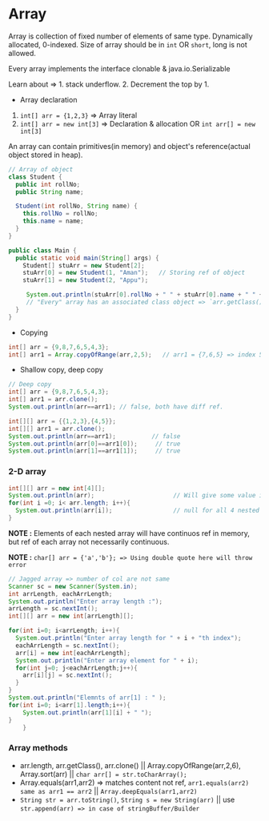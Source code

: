 # Array

Array is collection of fixed number of elements of same type. Dynamically allocated, 0-indexed. Size of array should be in `int` OR `short`, long is not allowed.

Every array implements the interface clonable & java.io.Serializable

Learn about => 1. stack underflow. 2. Decrement the top by 1.

- Array declaration

1. `int[] arr = {1,2,3}` => Array literal
2. `int[] arr = new int[3]` => Declaration & allocation OR `int arr[] = new int[3]`


An array can contain primitives(in memory) and object's reference(actual object stored in heap).

```java
// Array of object
class Student {
  public int rollNo;
  public String name;

  Student(int rollNo, String name) { 
    this.rollNo = rollNo;
    this.name = name;
  }
}

public class Main {
  public static void main(String[] args) {
    Student[] stuArr = new Student[2];
    stuArr[0] = new Student(1, "Aman");   // Storing ref of object
    stuArr[1] = new Student(2, "Appu");

     System.out.println(stuArr[0].rollNo + " " + stuArr[0].name + " " +  stuArr.getClass());
     // "Every" array has an associated class object => `arr.getClass()`
  }
}

```

- Copying

```java
int[] arr = {9,8,7,6,5,4,3};
int[] arr1 = Array.copyOfRange(arr,2,5);   // arr1 = {7,6,5} => index 5 excluded
```

- Shallow copy, deep copy

```java
// Deep copy
int[] arr = {9,8,7,6,5,4,3};
int[] arr1 = arr.clone();
System.out.println(arr==arr1); // false, both have diff ref.
```

```java
int[][] arr = {{1,2,3},{4,5}};
int[][] arr1 = arr.clone();
System.out.println(arr==arr1);          // false
System.out.println(arr[0]==arr1[0]);     // true
System.out.println(arr[1]==arr1[1]);     // true
```

### 2-D array

```java
int[][] arr = new int[4][];
System.out.println(arr);                      // Will give some value i.e. ref
for(int i =0; i< arr.length; i++){
  System.out.println(arr[i]);                 // null for all 4 nested arrays
}
```
**NOTE :** Elements of each nested array will have continuos ref in memory, but ref of each array not necessarily continuous.

**NOTE :** `char[] arr = {'a','b'}; => Using double quote here will throw error`
```java
// Jagged array => number of col are not same 
Scanner sc = new Scanner(System.in);
int arrLength, eachArrLength;
System.out.println("Enter array length :");
arrLength = sc.nextInt();
int[][] arr = new int[arrLength][];

for(int i=0; i<arrLength; i++){
  System.out.println("Enter array length for " + i + "th index");
  eachArrLength = sc.nextInt();
  arr[i] = new int[eachArrLength];
  System.out.println("Enter array element for " + i);
  for(int j=0; j<eachArrLength;j++){
    arr[i][j] = sc.nextInt();
  }
}
System.out.println("Elemnts of arr[1] : " );
for(int i=0; i<arr[1].length;i++){
    System.out.println(arr[1][i] + " ");
}
	}

```

### Array methods

- arr.length, arr.getClass(), arr.clone() || Array.copyOfRange(arr,2,6), Array.sort(arr) || `char arr[] = str.toCharArray();`
- Array.equals(arr1,arr2) => matches content not ref, `arr1.equals(arr2)  same as arr1 == arr2` || `Array.deepEquals(arr1,arr2)`
- `String str = arr.toString()`, `String s = new String(arr)` || use `str.append(arr) => in case of stringBuffer/Builder`


